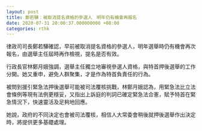 ```yaml
---
layout: post
title: 鄭若驊：被取消提名資格的參選人　明年仍有機會再報名
date: 2020-07-31 20:00:37.000000000 +08:00
categories: rthk
---
```


律政司司長鄭若驊確認，早前被取消提名資格的參選人，明年選舉時仍有機會再次報名，由選舉主任屆時再作檢視，提名是否有效。

行政長官林鄭月娥強調，選舉主任獨立地審視參選人資格，與特首押後選舉的工作分開。她又重申，避免人群聚集，才是作為特首負責任的行為。

被問到援引緊急法押後選舉可能被司法覆核挑戰，林鄭月娥認為，用緊急法比立法會條例等現有法例更穩妥，又指出上訴庭的判詞已確定緊急法合憲，賦予特首在緊急情況下，快速靈活及足夠地回應。

她說，政府的不同決定也會被司法覆核，相信人大常委會稍後就押後選舉作出決定時，將提供更多基礎處理。
